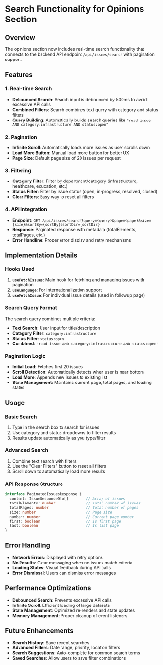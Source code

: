 # Search Functionality for Opinions Section

## Overview
The opinions section now includes real-time search functionality that connects to the backend API endpoint `/api/issues/search` with pagination support.

## Features

### 1. Real-time Search
- **Debounced Search**: Search input is debounced by 500ms to avoid excessive API calls
- **Combined Filters**: Search combines text query with category and status filters
- **Query Building**: Automatically builds search queries like `"road issue AND category:infrastructure AND status:open"`

### 2. Pagination
- **Infinite Scroll**: Automatically loads more issues as user scrolls down
- **Load More Button**: Manual load more button for better UX
- **Page Size**: Default page size of 20 issues per request

### 3. Filtering
- **Category Filter**: Filter by department/category (infrastructure, healthcare, education, etc.)
- **Status Filter**: Filter by issue status (open, in-progress, resolved, closed)
- **Clear Filters**: Easy way to reset all filters

### 4. API Integration
- **Endpoint**: `GET /api/issues/search?query={query}&page={page}&size={size}&sortBy={sortBy}&sortDir={sortDir}`
- **Response**: Paginated response with metadata (totalElements, totalPages, etc.)
- **Error Handling**: Proper error display and retry mechanisms

## Implementation Details

### Hooks Used
1. **`useFetchIssues`**: Main hook for fetching and managing issues with pagination
2. **`useLanguage`**: For internationalization support
3. **`useFetchIssue`**: For individual issue details (used in followup page)

### Search Query Format
The search query combines multiple criteria:
- **Text Search**: User input for title/description
- **Category Filter**: `category:infrastructure`
- **Status Filter**: `status:open`
- **Combined**: `"road issue AND category:infrastructure AND status:open"`

### Pagination Logic
- **Initial Load**: Fetches first 20 issues
- **Scroll Detection**: Automatically detects when user is near bottom
- **Load More**: Appends new issues to existing list
- **State Management**: Maintains current page, total pages, and loading states

## Usage

### Basic Search
1. Type in the search box to search for issues
2. Use category and status dropdowns to filter results
3. Results update automatically as you type/filter

### Advanced Search
1. Combine text search with filters
2. Use the "Clear Filters" button to reset all filters
3. Scroll down to automatically load more results

### API Response Structure
```typescript
interface PaginatedIssuesResponse {
  content: IssueResponseDto[]        // Array of issues
  totalElements: number              // Total number of issues
  totalPages: number                 // Total number of pages
  size: number                       // Page size
  number: number                     // Current page number
  first: boolean                     // Is first page
  last: boolean                      // Is last page
}
```

## Error Handling
- **Network Errors**: Displayed with retry options
- **No Results**: Clear messaging when no issues match criteria
- **Loading States**: Visual feedback during API calls
- **Error Dismissal**: Users can dismiss error messages

## Performance Optimizations
- **Debounced Search**: Prevents excessive API calls
- **Infinite Scroll**: Efficient loading of large datasets
- **State Management**: Optimized re-renders and state updates
- **Memory Management**: Proper cleanup of event listeners

## Future Enhancements
- **Search History**: Save recent searches
- **Advanced Filters**: Date range, priority, location filters
- **Search Suggestions**: Auto-complete for common search terms
- **Saved Searches**: Allow users to save filter combinations


